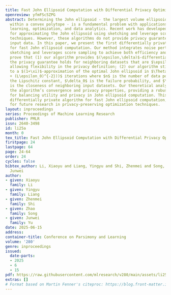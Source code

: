 ```yaml
---
title: Fast John Ellipsoid Computation with Differential Privacy Optimization
openreview: yfmFSc5ZPG
abstract: Determining the John ellipsoid - the largest volume ellipsoid contained
  within a convex polytope - is a fundamental problem with applications in machine
  learning, optimization, and data analytics. Recent work has developed fast algorithms
  for approximating the John ellipsoid using sketching and leverage score sampling
  techniques. However, these algorithms do not provide privacy guarantees for sensitive
  input data. In this paper, we present the first differentially private algorithm
  for fast John ellipsoid computation. Our method integrates noise perturbation with
  sketching and leverages score sampling to achieve both efficiency and privacy. We
  prove that (1) our algorithm provides $(\epsilon,\delta)$-differential privacy and
  the privacy guarantee holds for neighboring datasets that are $\epsilon_0$-close,
  allowing flexibility in the privacy definition; (2) our algorithm still converges
  to a $(1+\xi)$-approximation of the optimal John ellipsoid in $\Theta(\xi^{-2}(\log(n/\delta_0)
  + (L\epsilon_0)^{-2}))$ iterations where $n$ is the number of data point, $L$ is
  the Lipschitz constant, $\delta_0$ is the failure probability, and $\epsilon_0$
  is the closeness of neighboring input datasets. Our theoretical analysis demonstrates
  the algorithm’s convergence and privacy properties, providing a robust approach
  for balancing utility and privacy in John ellipsoid computation. This is the first
  differentially private algorithm for fast John ellipsoid computation, opening avenues
  for future research in privacy-preserving optimization techniques.
layout: inproceedings
series: Proceedings of Machine Learning Research
publisher: PMLR
issn: 2640-3498
id: li25a
month: 0
tex_title: Fast John Ellipsoid Computation with Differential Privacy Optimization
firstpage: 24
lastpage: 64
page: 24-64
order: 24
cycles: false
bibtex_author: Li, Xiaoyu and Liang, Yingyu and Shi, Zhenmei and Song, Zhao and Yu,
  Junwei
author:
- given: Xiaoyu
  family: Li
- given: Yingyu
  family: Liang
- given: Zhenmei
  family: Shi
- given: Zhao
  family: Song
- given: Junwei
  family: Yu
date: 2025-06-15
address:
container-title: Conference on Parsimony and Learning
volume: '280'
genre: inproceedings
issued:
  date-parts:
  - 2025
  - 6
  - 15
pdf: https://raw.githubusercontent.com/mlresearch/v280/main/assets/li25a/li25a.pdf
extras: []
# Format based on Martin Fenner's citeproc: https://blog.front-matter.io/posts/citeproc-yaml-for-bibliographies/
---
```

